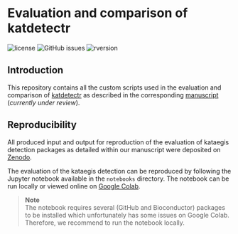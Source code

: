 # Evaluation and comparison of katdetectr

![license](https://img.shields.io/badge/license-GPL--3-blue.svg) ![GitHub issues](https://img.shields.io/github/issues/ErasmusMC-CCBC/katdetectr.svg) ![rversion](https://img.shields.io/badge/R%20version-%3E4.1.0-lightgrey.svg)

## Introduction

This repository contains all the custom scripts used in the evaluation and comparison of [katdetectr](https://github.com/ErasmusMC-CCBC/katdetectr/) as described in the corresponding [manuscript](https://www.biorxiv.org/content/10.1101/2022.07.11.499364v3) (*currently under review*).

## Reproducibility

All produced input and output for reproduction of the evaluation of kataegis detection packages as detailed within our manuscript were deposited on [Zenodo](https://doi.org/10.5281/zenodo.6810477).

The evaluation of the kataegis detection can be reproduced by following the Jupyter notebook available in the `notebooks` directory. The notebook can be run locally or viewed online on [Google Colab](https://colab.research.google.com/github/ErasmusMC-CCBC/evaluation_katdetectr/blob/main/notebooks/1.EvaluatePackages.ipynb).

> **Note**  
> The notebook requires several (GitHub and Bioconductor) packages to be installed which unfortunately has some issues on Google Colab. Therefore, we recommend to run the notebook locally.
